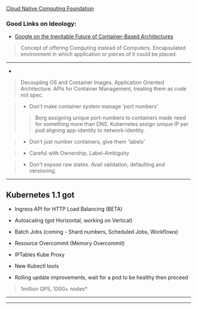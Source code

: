 
[Cloud Native Computing Foundation](https://cncf.io/)

### Good Links on Ideology:

* [Google on the Inevitable Future of Container-Based Architectures](http://thenewstack.io/google-inevitable-future-container-based-architectures/)

> Concept of offering Computing instead of Computers.
> Encapsulated environment in which application or pieces of it could be placed.

---

* [](http://thenewstack.io/google-learned-borg-container-management/)

> Decoupling OS and Container Images.
> Application Oriented Architecture. APIs for Container Management, treating them as code not spec.

> * Don't make container system manage 'port numbers'
> > Borg assigning unique port-numbers to containers made need for something more than DNS. Kubernetes assign unique IP per pod aligning app-identity to network-identity.

> * Don't just number containers, give them 'labels'

> * Careful with Ownership, Label-Ambiguity

> * Don't expose raw states. Avail validation, defaulting and versioning.

---

## Kubernetes 1.1 got

* Ingress API for HTTP Load Balancing (BETA)

* Autoscaling (got Horizontal, working on Vertical)

* Batch Jobs (coming - Shard numbers, Scheduled Jobs, Workflows)

* Resource Overcommit (Memory Overcommit)

* IPTables Kube Proxy

* New Kubectl tools

* Rolling update improvements, wait for a pod to be healthy then proceed

> 1million QPS, 1000+ nodes*

---
---
